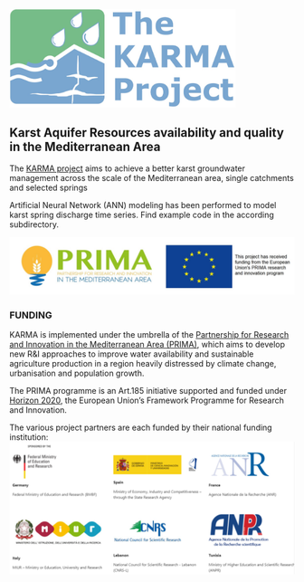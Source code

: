 [<img src="KARMA_Logo.jpg" width="400" />](http://karma-project.org/) 

## Karst Aquifer Resources availability and quality in the Mediterranean Area

The [KARMA project](http://karma-project.org/) aims to achieve a better karst groundwater management across the scale of the Mediterranean area, single catchments and selected springs

Artificial Neural Network (ANN) modeling has been performed to model karst spring discharge time series. Find example code in the according subdirectory. 

<img src="prima.jpg" width="600" />  

### FUNDING

KARMA is implemented under the umbrella of the [Partnership for Research and Innovation in the Mediterranean Area (PRIMA)](https://prima-med.org/), which aims to develop new R&I approaches to improve water availability and sustainable agriculture production in a region heavily distressed by climate change, urbanisation and population growth.

The PRIMA programme is an Art.185 initiative supported and funded under [Horizon 2020](https://ec.europa.eu/programmes/horizon2020/en), the European Union’s Framework Programme for Research and Innovation.

The various project partners are each funded by their national funding institution:
<img src="funding.PNG" width="1000" />
